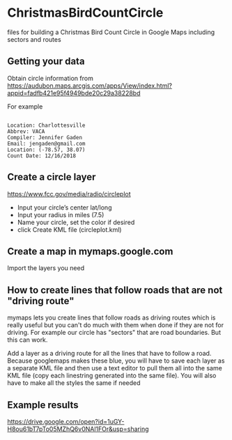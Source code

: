 # ChristmasBirdCountCircle
files for building a Christmas Bird Count Circle in Google Maps including sectors and routes

## Getting your data
Obtain circle information from https://audubon.maps.arcgis.com/apps/View/index.html?appid=fadfb421e95f4949bde20c29a38228bd

For example

```kml

Location: Charlottesville
Abbrev: VACA
Compiler: Jennifer Gaden
Email: jengaden@gmail.com
Location: (-78.57, 38.07)
Count Date: 12/16/2018
```

##  Create a circle layer 
https://www.fcc.gov/media/radio/circleplot

+ Input your circle’s center lat/long
+ Input your radius in miles (7.5)
+ Name your circle, set the color if desired
+ click Create KML file (circleplot.kml)

## Create a map in mymaps.google.com

Import the layers you need

## How to create lines that follow roads that are not "driving route"

mymaps lets you create lines that follow roads as driving routes which is really useful but you can't do much with them when done if they are not for driving. For example
our circle has "sectors" that are road boundaries. But this can work.

Add a layer as a driving route for all the lines that have to follow a road. Because googlemaps makes these blue, you will have to save each layer as a separate KML file and then use a text editor to pull them all into the same KML file (copy each linestring generated into the same file). You will also have to make all the styles the same if needed

## Example results
https://drive.google.com/open?id=1uGY-H8ou61bT7pTo05MZhQ6v0NAl1FOr&usp=sharing
